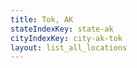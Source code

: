 ```yaml
---
title: Tok, AK
stateIndexKey: state-ak
cityIndexKey: city-ak-tok
layout: list_all_locations
---
```

